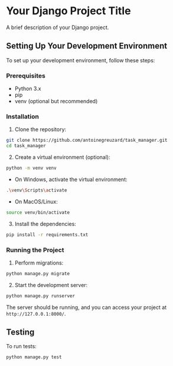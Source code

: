 # Your Django Project Title

A brief description of your Django project.

## Setting Up Your Development Environment

To set up your development environment, follow these steps:

### Prerequisites

- Python 3.x
- pip
- venv (optional but recommended)

### Installation

1. Clone the repository:

```bash
git clone https://github.com/antoinegreuzard/task_manager.git
cd task_manager
```

2. Create a virtual environment (optional):

```bash
python -m venv venv
```

- On Windows, activate the virtual environment:

```bash
.\venv\Scripts\activate
```

- On MacOS/Linux:

```bash
source venv/bin/activate
```

3. Install the dependencies:

```bash
pip install -r requirements.txt
```

### Running the Project

1. Perform migrations:

```bash
python manage.py migrate
```

2. Start the development server:

```bash
python manage.py runserver
```

The server should be running, and you can access your project at `http://127.0.0.1:8000/`.

## Testing

To run tests:

```bash
python manage.py test
```
